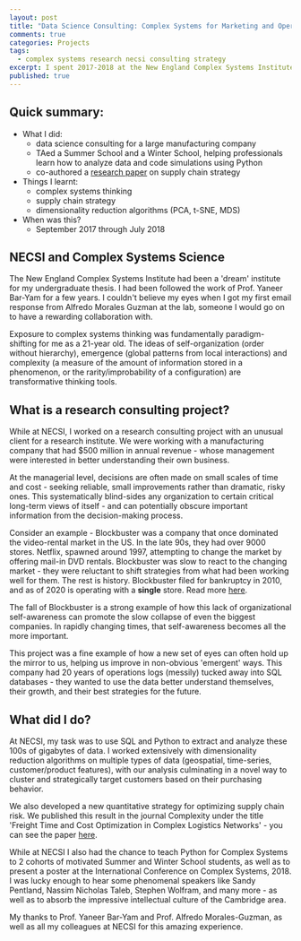 ```yaml
---
layout: post
title: "Data Science Consulting: Complex Systems for Marketing and Operations"
comments: true
categories: Projects
tags:
  - complex systems research necsi consulting strategy
excerpt: I spent 2017-2018 at the New England Complex Systems Institute working on data science for business strategy...
published: true
---
```


## Quick summary:

- What I did:
    - data science consulting for a large manufacturing company
    - TAed a Summer School and a Winter School, helping professionals learn how to analyze data and code simulations using Python
    - co-authored a [research paper](https://www.hindawi.com/journals/complexity/2020/2189275/) on supply chain strategy
- Things I learnt:
    - complex systems thinking
    - supply chain strategy
    - dimensionality reduction algorithms (PCA, t-SNE, MDS)
- When was this?
    - September 2017 through July 2018

## NECSI and Complex Systems Science

The New England Complex Systems Institute had been a 'dream' institute for my undergraduate thesis. I had been followed the work of Prof. Yaneer Bar-Yam for a few years. I couldn't believe my eyes when I got my first email response from Alfredo Morales Guzman at the lab, someone I would go on to have a rewarding collaboration with.

Exposure to complex systems thinking was fundamentally paradigm-shifting for me as a 21-year old. The ideas of self-organization (order without hierarchy), emergence (global patterns from local interactions) and complexity (a measure of the amount of information stored in a phenomenon, or the rarity/improbability of a configuration) are transformative thinking tools.

## What is a research consulting project?

While at NECSI, I worked on a research consulting project with an unusual client for a research institute. We were working with a manufacturing company that had $500 million in annual revenue - whose management were interested in better understanding their own business.

At the managerial level, decisions are often made on small scales of time and cost - seeking reliable, small improvements rather than dramatic, risky ones. This systematically blind-sides any organization to certain critical long-term views of itself - and can potentially obscure important information from the decision-making process.

Consider an example - Blockbuster was a company that once dominated the video-rental market in the US. In the late 90s, they had over 9000 stores. Netflix, spawned around 1997, attempting to change the market by offering mail-in DVD rentals. Blockbuster was slow to react to the changing market - they were reluctant to shift strategies from what had been working well for them. The rest is history. Blockbuster filed for bankruptcy in 2010, and as of 2020 is operating with a **single** store. Read more [here](https://www.businessinsider.com/the-rise-and-fall-of-blockbuster-video-streaming-2020-1).

The fall of Blockbuster is a strong example of how this lack of organizational self-awareness can promote the slow collapse of even the biggest companies. In rapidly changing times, that self-awareness becomes all the more important.

This project was a fine example of how a new set of eyes can often hold up the mirror to us, helping us improve in non-obvious 'emergent' ways. This company had 20 years of operations logs (messily) tucked away into SQL databases - they wanted to use the data better understand themselves, their growth, and their best strategies for the future.

## What did I do?

At NECSI, my task was to use SQL and Python to extract and analyze these 100s of gigabytes of data. I worked extensively with dimensionality reduction algorithms on multiple types of data (geospatial, time-series, customer/product features), with our analysis culminating in a novel way to cluster and strategically target customers based on their purchasing behavior.

We also developed a new quantitative strategy for optimizing supply chain risk. We published this result in the journal Complexity under the title 'Freight Time and Cost Optimization in Complex Logistics Networks' - you can see the paper [here](https://www.hindawi.com/journals/complexity/2020/2189275/).

While at NECSI I also had the chance to teach Python for Complex Systems to 2 cohorts of motivated Summer and Winter School students, as well as to present a poster at the International Conference on Complex Systems, 2018. I was lucky enough to hear some phenomenal speakers like Sandy Pentland, Nassim Nicholas Taleb, Stephen Wolfram, and many more - as well as to absorb the impressive intellectual culture of the Cambridge area.

My thanks to Prof. Yaneer Bar-Yam and Prof. Alfredo Morales-Guzman, as well as all my colleagues at NECSI for this amazing experience.
